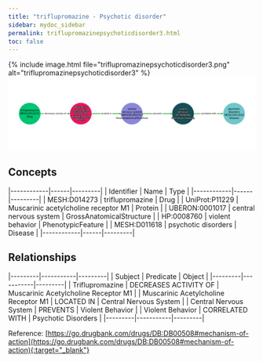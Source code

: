 ```yaml
---
title: "triflupromazine - Psychotic disorder"
sidebar: mydoc_sidebar
permalink: triflupromazinepsychoticdisorder3.html
toc: false 
---
```


{% include image.html file="triflupromazinepsychoticdisorder3.png" alt="triflupromazinepsychoticdisorder3" %}![Path Visualization](/images/triflupromazinepsychoticdisorder3.png)

## Concepts

|------------|------|---------|
| Identifier | Name | Type    |
|------------|------|---------|
| MESH:D014273 | triflupromazine | Drug |
| UniProt:P11229 | Muscarinic acetylcholine receptor M1 | Protein |
| UBERON:0001017 | central nervous system | GrossAnatomicalStructure |
| HP:0008760 | violent behavior | PhenotypicFeature |
| MESH:D011618 | psychotic disorders | Disease |
|------------|------|---------|

## Relationships

|---------|-----------|---------|
| Subject | Predicate | Object  |
|---------|-----------|---------|
| Triflupromazine | DECREASES ACTIVITY OF | Muscarinic Acetylcholine Receptor M1 |
| Muscarinic Acetylcholine Receptor M1 | LOCATED IN | Central Nervous System |
| Central Nervous System | PREVENTS | Violent Behavior |
| Violent Behavior | CORRELATED WITH | Psychotic Disorders |
|---------|-----------|---------|

Reference: [https://go.drugbank.com/drugs/DB:DB00508#mechanism-of-action](https://go.drugbank.com/drugs/DB:DB00508#mechanism-of-action){:target="_blank"}